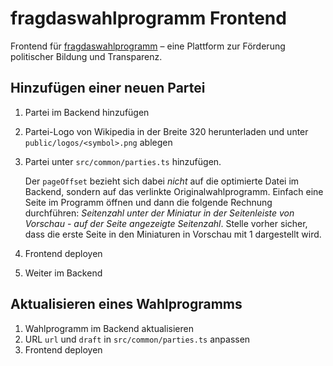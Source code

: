 # fragdaswahlprogramm Frontend
Frontend für [fragdaswahlprogramm](https://fragdaswahlprogramm.de) – eine Plattform zur Förderung politischer Bildung und Transparenz.

## Hinzufügen einer neuen Partei
1. Partei im Backend hinzufügen
2. Partei-Logo von Wikipedia in der Breite 320 herunterladen und unter `public/logos/<symbol>.png` ablegen
3. Partei unter `src/common/parties.ts` hinzufügen.
 
   Der `pageOffset` bezieht sich dabei *nicht* auf die optimierte Datei im Backend, sondern auf das verlinkte Originalwahlprogramm. Einfach eine Seite im Programm öffnen und dann die folgende Rechnung durchführen: _Seitenzahl unter der Miniatur in der Seitenleiste von Vorschau_ - _auf der Seite angezeigte Seitenzahl_. Stelle vorher sicher, dass die erste Seite in den Miniaturen in Vorschau mit 1 dargestellt wird.
4. Frontend deployen
5. Weiter im Backend

## Aktualisieren eines Wahlprogramms
1. Wahlprogramm im Backend aktualisieren
2. URL `url` und `draft` in `src/common/parties.ts` anpassen
3. Frontend deployen
